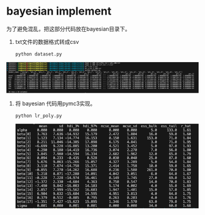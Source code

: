 # bayesian implement
为了避免混乱，把这部分代码放在bayesian目录下。
1. txt文件的数据格式转成csv
   ```
   python dataset.py
   ```
  ![alt text](image.png)
1. 将 bayesian 代码用pymc3实现。
   ```
   python lr_poly.py
   ```
   ![alt text](image-1.png)